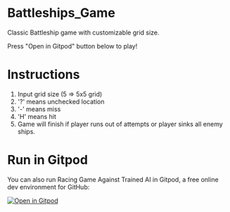 # Battleships_Game
Classic Battleship game with customizable grid size.

Press "Open in Gitpod" button below to play!

# Instructions 
1) Input grid size (5 => 5x5 grid) 
2) '?' means unchecked location
3) '-' means miss
4) 'H' means hit 
5) Game will finish if player runs out of attempts or player sinks all enemy ships.

# Run in Gitpod

You can also run Racing Game Against Trained AI in Gitpod, a free online dev environment for GitHub:

[![Open in Gitpod](https://gitpod.io/button/open-in-gitpod.svg)](https://gitpod.io/#https://github.com/MichaelBenliyan/Battleships_Game)
